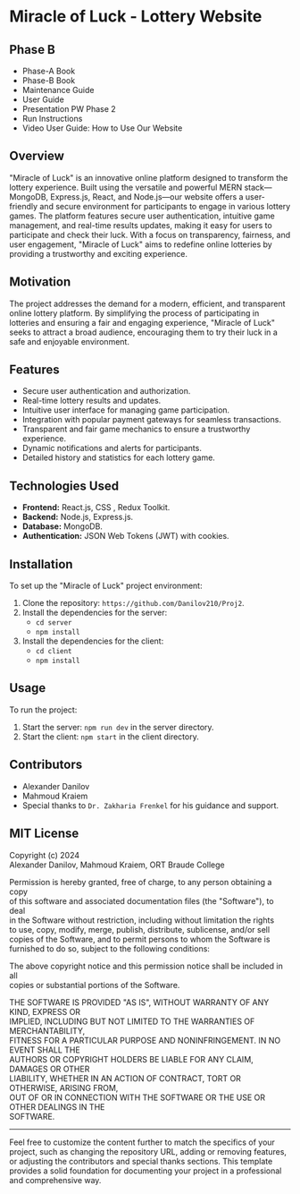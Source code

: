 # Miracle of Luck - Lottery Website

## Phase B
- Phase-A Book
- Phase-B Book
- Maintenance Guide
- User Guide
- Presentation PW Phase 2
- Run Instructions
- Video User Guide: How to Use Our Website

## Overview

"Miracle of Luck" is an innovative online platform designed to transform the lottery experience. Built using the versatile and powerful MERN stack—MongoDB, Express.js, React, and Node.js—our website offers a user-friendly and secure environment for participants to engage in various lottery games. The platform features secure user authentication, intuitive game management, and real-time results updates, making it easy for users to participate and check their luck. With a focus on transparency, fairness, and user engagement, "Miracle of Luck" aims to redefine online lotteries by providing a trustworthy and exciting experience.

## Motivation

The project addresses the demand for a modern, efficient, and transparent online lottery platform. By simplifying the process of participating in lotteries and ensuring a fair and engaging experience, "Miracle of Luck" seeks to attract a broad audience, encouraging them to try their luck in a safe and enjoyable environment.

## Features

- Secure user authentication and authorization.
- Real-time lottery results and updates.
- Intuitive user interface for managing game participation.
- Integration with popular payment gateways for seamless transactions.
- Transparent and fair game mechanics to ensure a trustworthy experience.
- Dynamic notifications and alerts for participants.
- Detailed history and statistics for each lottery game.

## Technologies Used

- **Frontend:** React.js, CSS , Redux Toolkit.
- **Backend:** Node.js, Express.js.
- **Database:** MongoDB.
- **Authentication:** JSON Web Tokens (JWT) with cookies.

## Installation

To set up the "Miracle of Luck" project environment:

1. Clone the repository: `https://github.com/Danilov210/Proj2`.
2. Install the dependencies for the server:
   - `cd server`
   - `npm install`
3. Install the dependencies for the client:
   - `cd client`
   - `npm install`

## Usage

To run the project:

1. Start the server: `npm run dev` in the server directory.
2. Start the client: `npm start` in the client directory.

## Contributors
- Alexander Danilov
- Mahmoud Kraiem
- Special thanks to `Dr. Zakharia Frenkel` for his guidance and support.

## MIT License

Copyright (c) 2024  
Alexander Danilov, Mahmoud Kraiem, ORT Braude College

Permission is hereby granted, free of charge, to any person obtaining a copy  
of this software and associated documentation files (the "Software"), to deal  
in the Software without restriction, including without limitation the rights  
to use, copy, modify, merge, publish, distribute, sublicense, and/or sell  
copies of the Software, and to permit persons to whom the Software is  
furnished to do so, subject to the following conditions:

The above copyright notice and this permission notice shall be included in all  
copies or substantial portions of the Software.

THE SOFTWARE IS PROVIDED "AS IS", WITHOUT WARRANTY OF ANY KIND, EXPRESS OR  
IMPLIED, INCLUDING BUT NOT LIMITED TO THE WARRANTIES OF MERCHANTABILITY,  
FITNESS FOR A PARTICULAR PURPOSE AND NONINFRINGEMENT. IN NO EVENT SHALL THE  
AUTHORS OR COPYRIGHT HOLDERS BE LIABLE FOR ANY CLAIM, DAMAGES OR OTHER  
LIABILITY, WHETHER IN AN ACTION OF CONTRACT, TORT OR OTHERWISE, ARISING FROM,  
OUT OF OR IN CONNECTION WITH THE SOFTWARE OR THE USE OR OTHER DEALINGS IN THE  
SOFTWARE.


---

Feel free to customize the content further to match the specifics of your project, such as changing the repository URL, adding or removing features, or adjusting the contributors and special thanks sections. This template provides a solid foundation for documenting your project in a professional and comprehensive way.
